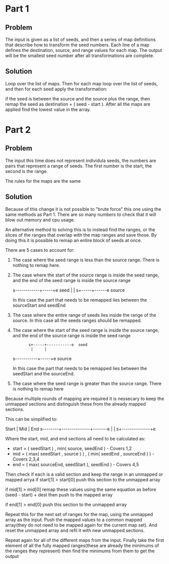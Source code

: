 # Part 1

## Problem

The input is given as a list of seeds, and then a series of map definitions that
describe how to transform the seed numbers. Each line of a map defines the
destination, source, and range values for each map. The output will be the
smallest seed number after all transformations are complete.

## Solution

Loop over the list of maps. Then for each map loop over the list of seeds, and
then for each seed apply the transformation:

if the seed is between the source and the source plus the range, then remap the
seed as destination + ( seed - start ). After all the maps are applied find the
lowest value in the array.

# Part 2

## Problem

The input this time does not represent individula seeds, the numbers are pairs
that represent a range of seeds. The first number is the start, the second is
the range.

The rules for the maps are the same

## Solution

Because of this change it is not possible to "brute force" this one using the
same methods as Part 1. There are so many numbers to check that it will blow out
memory and cpu usage.

An alternative method to solving this is to instead find the ranges, or the
slices of the ranges that overlap with the map ranges and save those. By doing
this it is possible to remap an entire block of seeds at once.

There are 5 cases to account for:

1.  The case where the seed range is less than the source range. There is nothing
    to remap here.

2.  The case where the start of the source range is inside the seed range, and
    the end of the seed range is inside the source range

    s------------+-----+e seed
    | |
    s+-----+------e source

    In this case the part that needs to be remapped lies between the sourceStart
    and seedEnd

3.  The case where the entire range of seeds lies inside the range of the source.
    In this case all the seeds ranges should be remapped.

4.  The case where the start of the seed range is inside the source range, and
    the end of the source range is inside the seed range

               s+-----+-----------e  seed
                |     |

    s-----------+-----+e source

    In this case the part that needs to be remapped lies between the seedStart
    and the sourceEnd.

5.  The case where the seed range is greater than the source range. There is
    nothing to remap here

Because multiple rounds of mapping are required it is nessecary to keep the
unmapped sections and distinguish these from the already mapped sections.

This can be simplified to:

Start | Mid | End
s--------+--------------+-------e
| |
s+--------------+e

Where the start, mid, and end sections all need to be calculated as:

- start = ( seedStart ) , min( source, seedEnd ) - Covers 1,2
- mid = ( max( seedStart , source ) ) , ( min( seedEnd , sourceEnd ) ) - Covers 2,3,4
- end = ( max( sourceEnd, seedStart ), seedEnd ) - Covers 4,5

Then check if each is a valid section and keep the range in an unmapped or
mapped arrya
if start[1] > start[0] push this section to the unmapped array

if mid[1] > mid[0] remap these values using the same equation as before (seed - start) + dest
then push to the mapped array

if end[1] > end[0] push this section to the unmapped array

Repeat this for the next set of ranges for the map, using the unmapped array as
the input. Push the mapped values to a common mapped array(they do not need to
be mapped again for the current map set). And reset the unmapped array and refil
it with new unmapped sections.

Repeat again for all of the different maps from the input. Finally take the
first element of all the fully mapped ranges(these are already the minimums of
the ranges they represent) then find the minimums from them to get the output
